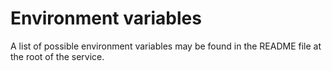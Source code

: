 # Environment variables

A list of possible environment variables may be found in the README file at the root of the service.

